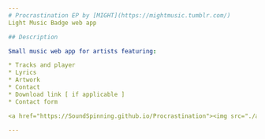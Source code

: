 ```yaml
---
# Procrastination EP by [MIGHT](https://mightmusic.tumblr.com/)
Light Music Badge web app

## Description

Small music web app for artists featuring:

* Tracks and player
* Lyrics
* Artwork
* Contact
* Download link [ if applicable ]
* Contact form

<a href="https://SoundSpinning.github.io/Procrastination"><img src="./assets/Music-Badge-sm.jpg" alt="MIGHT Music Badge Procrastination"></a>

---
```

